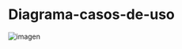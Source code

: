 # Diagrama-casos-de-uso
![imagen](https://github.com/MiguelOvLo/Diagrama-casos-de-uso/assets/148881780/7bde9342-defb-423f-8fe3-101cb611ba8d)

